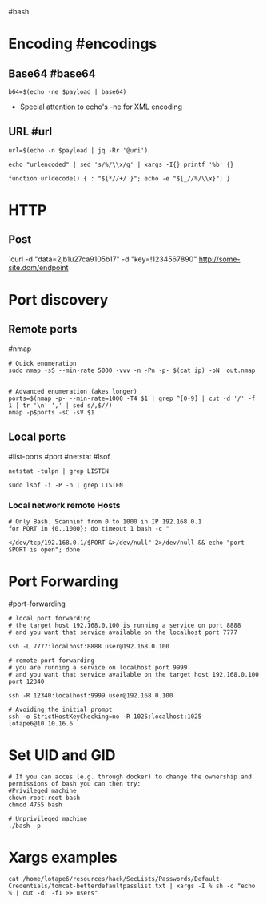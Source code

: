 #bash
# Encoding #encodings
## Base64 #base64

`b64=$(echo -ne $payload | base64)`

* Special attention to echo's -ne for XML encoding
## URL #url

```
url=$(echo -n $payload | jq -Rr '@uri')

echo "urlencoded" | sed 's/%/\\x/g' | xargs -I{} printf '%b' {}

function urldecode() { : "${*//+/ }"; echo -e "${_//%/\\x}"; }
```

# HTTP 

## Post

`curl -d "data=2jb1u27ca9105b17" -d "key=!1234567890" http://some-site.dom/endpoint

# Port discovery
## Remote ports
#nmap 
```
# Quick enumeration
sudo nmap -sS --min-rate 5000 -vvv -n -Pn -p- $(cat ip) -oN  out.nmap


# Advanced enumeration (akes longer)
ports=$(nmap -p- --min-rate=1000 -T4 $1 | grep ^[0-9] | cut -d '/' -f 1 | tr '\n' ',' | sed s/,$//)
nmap -p$ports -sC -sV $1

```
## Local ports
#list-ports #port #netstat #lsof
```
netstat -tulpn | grep LISTEN

sudo lsof -i -P -n | grep LISTEN
```
### Local network remote Hosts
```
# Only Bash. Scanninf from 0 to 1000 in IP 192.168.0.1 
for PORT in {0..1000}; do timeout 1 bash -c "

</dev/tcp/192.168.0.1/$PORT &>/dev/null" 2>/dev/null && echo "port $PORT is open"; done
```
# Port Forwarding
#port-forwarding 
```
# local port forwarding
# the target host 192.168.0.100 is running a service on port 8888
# and you want that service available on the localhost port 7777

ssh -L 7777:localhost:8888 user@192.168.0.100

# remote port forwarding
# you are running a service on localhost port 9999 
# and you want that service available on the target host 192.168.0.100 port 12340

ssh -R 12340:localhost:9999 user@192.168.0.100

# Avoiding the initial prompt
ssh -o StrictHostKeyChecking=no -R 1025:localhost:1025 lotape6@10.10.16.6

```

# Set UID and GID
```
# If you can acces (e.g. through docker) to change the ownership and permissions of bash you can then try:
#Privileged machine
chown root:root bash
chmod 4755 bash

# Unprivileged machine
./bash -p
```

# Xargs examples
```
cat /home/lotape6/resources/hack/SecLists/Passwords/Default-Credentials/tomcat-betterdefaultpasslist.txt | xargs -I % sh -c "echo % | cut -d: -f1 >> users"

```